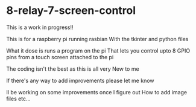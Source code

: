 # 8-relay-7-screen-control

This is a work in progress!!

This is for a raspberry pi running rasbian
With the tkinter and python files

What it dose is runs a program on the pi
That lets you control upto 8 GPIO pins 
from a touch screen attached to the pi 

The coding isn't the best as this is all very 
New to me 

If there's any way to add improvements 
please let me know

Il be working on some improvements once I figure out
How to add image files etc...
